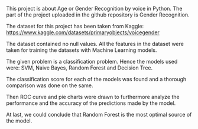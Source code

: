 This project is about Age or Gender Recognition by voice in Python. The part of the project uploaded in the github repository is Gender Recognition. 

The dataset for this project has been taken from Kaggle: https://www.kaggle.com/datasets/primaryobjects/voicegender

The dataset contained no null values. All the features in the dataset were taken for training the datasets with Machine Learning models. 

The given problem is a classification problem. Hence the models used were: SVM, Naive Bayes, Random Forest and Decision Tree. 

The classification score for each of the models was found and a thorough comparison was done on the same. 

Then ROC curve and pie charts were drawn to furthermore analyze the performance and the accuracy of the predictions made by the model. 

At last, we could conclude that Random Forest is the most optimal source of the model. 
